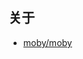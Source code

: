 ## 关于

- [moby/moby](https://github.com/moby/moby/blob/0fb845858df330a68af0368085fb80f58cf42e29/Dockerfile#L617)


